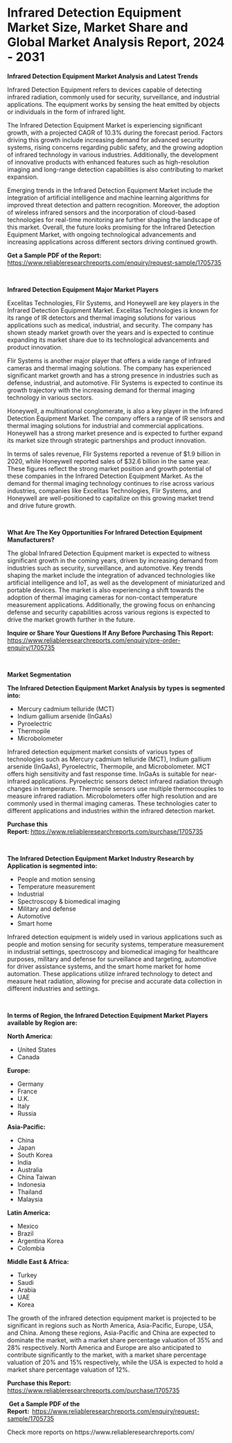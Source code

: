 <p><h1>Infrared Detection Equipment Market Size, Market Share and Global Market Analysis Report, 2024 - 2031</h1></p><p><strong>Infrared Detection Equipment Market Analysis and Latest Trends</strong></p>
<p><p>Infrared Detection Equipment refers to devices capable of detecting infrared radiation, commonly used for security, surveillance, and industrial applications. The equipment works by sensing the heat emitted by objects or individuals in the form of infrared light.</p><p>The Infrared Detection Equipment Market is experiencing significant growth, with a projected CAGR of 10.3% during the forecast period. Factors driving this growth include increasing demand for advanced security systems, rising concerns regarding public safety, and the growing adoption of infrared technology in various industries. Additionally, the development of innovative products with enhanced features such as high-resolution imaging and long-range detection capabilities is also contributing to market expansion.</p><p>Emerging trends in the Infrared Detection Equipment Market include the integration of artificial intelligence and machine learning algorithms for improved threat detection and pattern recognition. Moreover, the adoption of wireless infrared sensors and the incorporation of cloud-based technologies for real-time monitoring are further shaping the landscape of this market. Overall, the future looks promising for the Infrared Detection Equipment Market, with ongoing technological advancements and increasing applications across different sectors driving continued growth.</p></p>
<p><strong>Get a Sample PDF of the Report:&nbsp;</strong> <a href="https://www.reliableresearchreports.com/enquiry/request-sample/1705735">https://www.reliableresearchreports.com/enquiry/request-sample/1705735</a></p>
<p>&nbsp;</p>
<p><strong>Infrared Detection Equipment Major Market Players</strong></p>
<p><p>Excelitas Technologies, Flir Systems, and Honeywell are key players in the Infrared Detection Equipment Market. Excelitas Technologies is known for its range of IR detectors and thermal imaging solutions for various applications such as medical, industrial, and security. The company has shown steady market growth over the years and is expected to continue expanding its market share due to its technological advancements and product innovation.</p><p>Flir Systems is another major player that offers a wide range of infrared cameras and thermal imaging solutions. The company has experienced significant market growth and has a strong presence in industries such as defense, industrial, and automotive. Flir Systems is expected to continue its growth trajectory with the increasing demand for thermal imaging technology in various sectors.</p><p>Honeywell, a multinational conglomerate, is also a key player in the Infrared Detection Equipment Market. The company offers a range of IR sensors and thermal imaging solutions for industrial and commercial applications. Honeywell has a strong market presence and is expected to further expand its market size through strategic partnerships and product innovation.</p><p>In terms of sales revenue, Flir Systems reported a revenue of $1.9 billion in 2020, while Honeywell reported sales of $32.6 billion in the same year. These figures reflect the strong market position and growth potential of these companies in the Infrared Detection Equipment Market. As the demand for thermal imaging technology continues to rise across various industries, companies like Excelitas Technologies, Flir Systems, and Honeywell are well-positioned to capitalize on this growing market trend and drive future growth.</p></p>
<p>&nbsp;</p>
<p><strong>What Are The Key Opportunities For Infrared Detection Equipment Manufacturers?</strong></p>
<p><p>The global Infrared Detection Equipment market is expected to witness significant growth in the coming years, driven by increasing demand from industries such as security, surveillance, and automotive. Key trends shaping the market include the integration of advanced technologies like artificial intelligence and IoT, as well as the development of miniaturized and portable devices. The market is also experiencing a shift towards the adoption of thermal imaging cameras for non-contact temperature measurement applications. Additionally, the growing focus on enhancing defense and security capabilities across various regions is expected to drive the market growth further in the future.</p></p>
<p><strong>Inquire or Share Your Questions If Any Before Purchasing This Report:</strong> <a href="https://www.reliableresearchreports.com/enquiry/pre-order-enquiry/1705735">https://www.reliableresearchreports.com/enquiry/pre-order-enquiry/1705735</a></p>
<p>&nbsp;</p>
<p><strong>Market Segmentation</strong></p>
<p><strong>The Infrared Detection Equipment Market Analysis by types is segmented into:</strong></p>
<p><ul><li>Mercury cadmium telluride (MCT)</li><li>Indium gallium arsenide (InGaAs)</li><li>Pyroelectric</li><li>Thermopile</li><li>Microbolometer</li></ul></p>
<p><p>Infrared detection equipment market consists of various types of technologies such as Mercury cadmium telluride (MCT), Indium gallium arsenide (InGaAs), Pyroelectric, Thermopile, and Microbolometer. MCT offers high sensitivity and fast response time. InGaAs is suitable for near-infrared applications. Pyroelectric sensors detect infrared radiation through changes in temperature. Thermopile sensors use multiple thermocouples to measure infrared radiation. Microbolometers offer high resolution and are commonly used in thermal imaging cameras. These technologies cater to different applications and industries within the infrared detection market.</p></p>
<p><strong>Purchase this Report:&nbsp;</strong><a href="https://www.reliableresearchreports.com/purchase/1705735">https://www.reliableresearchreports.com/purchase/1705735</a></p>
<p>&nbsp;</p>
<p><strong>The Infrared Detection Equipment Market Industry Research by Application is segmented into:</strong></p>
<p><ul><li>People and motion sensing</li><li>Temperature measurement</li><li>Industrial</li><li>Spectroscopy & biomedical imaging</li><li>Military and defense</li><li>Automotive</li><li>Smart home</li></ul></p>
<p><p>Infrared detection equipment is widely used in various applications such as people and motion sensing for security systems, temperature measurement in industrial settings, spectroscopy and biomedical imaging for healthcare purposes, military and defense for surveillance and targeting, automotive for driver assistance systems, and the smart home market for home automation. These applications utilize infrared technology to detect and measure heat radiation, allowing for precise and accurate data collection in different industries and settings.</p></p>
<p>&nbsp;</p>
<p><strong>In terms of Region, the Infrared Detection Equipment Market Players available by Region are:</strong></p>
<p>
    <p> <strong> North America: </strong>
        <ul>
            <li>United States</li>
            <li>Canada</li>
        </ul>
        </p> 
    <p> <strong> Europe: </strong>
        <ul>
            <li>Germany</li>
            <li>France</li>
            <li>U.K.</li>
            <li>Italy</li>
            <li>Russia</li>
        </ul>
        </p> 
    <p> <strong> Asia-Pacific: </strong>
        <ul>
            <li>China</li>
            <li>Japan</li>
            <li>South Korea</li>
            <li>India</li>
            <li>Australia</li>
            <li>China Taiwan</li>
            <li>Indonesia</li>
            <li>Thailand</li>
            <li>Malaysia</li>
        </ul>
        </p> 
    <p> <strong> Latin America: </strong>
        <ul>
            <li>Mexico</li>
            <li>Brazil</li>
            <li>Argentina Korea</li>
            <li>Colombia</li>
        </ul>
        </p> 
    <p> <strong> Middle East & Africa: </strong>
        <ul>
            <li>Turkey</li>
            <li>Saudi</li>
            <li>Arabia</li>
            <li>UAE</li>
            <li>Korea</li>
        </ul>
    </p>
    </p>
<p><p>The growth of the infrared detection equipment market is projected to be significant in regions such as North America, Asia-Pacific, Europe, USA, and China. Among these regions, Asia-Pacific and China are expected to dominate the market, with a market share percentage valuation of 35% and 28% respectively. North America and Europe are also anticipated to contribute significantly to the market, with a market share percentage valuation of 20% and 15% respectively, while the USA is expected to hold a market share percentage valuation of 12%.</p></p>
<p><strong>Purchase this Report: </strong><a href="https://www.reliableresearchreports.com/purchase/1705735">https://www.reliableresearchreports.com/purchase/1705735</a></p>
<p>&nbsp;<strong>Get a Sample PDF of the Report:&nbsp;&nbsp;</strong><a href="https://www.reliableresearchreports.com/enquiry/request-sample/1705735">https://www.reliableresearchreports.com/enquiry/request-sample/1705735</a></p>
<p><strong></strong></p>
<p>Check more reports on https://www.reliableresearchreports.com/</p>